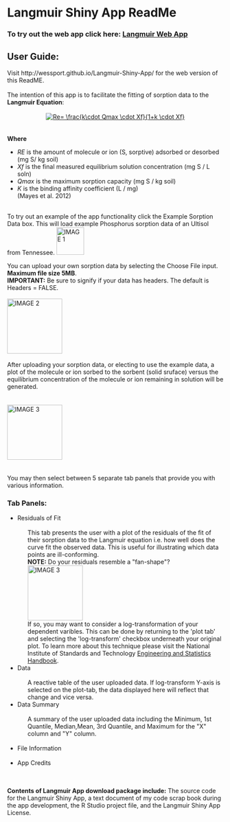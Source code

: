 # Langmuir Shiny App ReadMe

<head>
<h3>To try out the web app click here: <a href="https://wessport.shinyapps.io/Langmuir-Shiny-App/">Langmuir Web App</a> </h3>
</head>

<body>
<h2>User Guide:</h2>
Visit http://wessport.github.io/Langmuir-Shiny-App/ for the web version of this ReadME.
<br>
<br>
The intention of this app is to facilitate the fitting of sorption data to the <b>Langmuir Equation</b>: 
<br>
<br>
<center><a href="https://www.codecogs.com/eqnedit.php?latex=Re=&space;\frac{k\cdot&space;Qmax&space;\cdot&space;Xf}{1&plus;k&space;\cdot&space;Xf}" target="_blank"><img src="https://latex.codecogs.com/gif.latex?Re=&space;\frac{k\cdot&space;Qmax&space;\cdot&space;Xf}{1&plus;k&space;\cdot&space;Xf}" title="Re= \frac{k\cdot Qmax \cdot Xf}{1+k \cdot Xf}" /></a></center>
<br>
<br>
<b>Where</b><ul> 
<li> <i>RE</i>  is the amount of molecule or ion (S, sorptive) adsorbed or desorbed (mg S/ kg soil)</li> 
<li> <i>Xf</i>  is the final measured equilibrium solution concentration (mg S / L soln)</li> 
<li> <i>Qmax</i>  is the maximum sorption capacity (mg S / kg soil)</li>
<li> <i>K</i>  is the binding affinity coefficient (L / mg)</li>
(Mayes et al. 2012)</ul>

<br>
To try out an example of the app functionality click the Example Sorption Data box. This will load example Phosphorus sorption data of an Ultisol from Tennessee. 


<img src="https://dl.dropboxusercontent.com/s/vepfhgljlb221kn/Screen%20Shot%202016-07-11%20at%201.png?dl=0" alt="IMAGE 1" style="width:64px;height:64px;">

You can upload your own sorption data by selecting the Choose File input. <b>Maximum file size 5MB</b>. 
<br><b>IMPORTANT:</b> Be sure to signify if your data has headers. The default is Headers = FALSE. 
<br>
<br>
<img src="https://dl.dropboxusercontent.com/s/l8zlgn27u4uq71m/Screen%20Shot%202016-07-11%20at%202.png?dl=0" alt="IMAGE 2" style="width:128px;height:128px;">
<br>
<br>
After uploading your sorption data, or electing to use the example data, a plot of the molecule or ion sorbed to the sorbent (solid sruface) versus the equilibrium concentration of the molecule or ion remaining in solution will be generated.<br>
<br>
<br>
<img src="https://dl.dropboxusercontent.com/s/9yeu4ptp606mi3i/Screen%20Shot%202016-07-11%20at%202.28.02%20PM.png?dl=0" alt="IMAGE 3" style="width:128px;height:128px;">
<br>
<br>
<br> You may then select between 5 separate tab panels that provide you with various information.
  <h3>Tab Panels:</h3>
  <ul>
  <li>Residuals of Fit<ul>
    <br> This tab presents the user with a plot of the residuals of the fit of their sorption data to the Langmuir equation i.e. how well does the curve fit the observed data. This is useful for illustrating which data points are ill-conforming.
    <br><b>NOTE:</b> Do your residuals resemble a "fan-shape"?
    <br><img src="https://dl.dropboxusercontent.com/s/pqirmjti49ywk30/Screen%20Shot%202016-07-11%20at%204.png?dl=0" alt="IMAGE 3" style="width:128px;height:128px;">
    <br>If so, you may want to consider a log-transformation of your dependent varibles. This can be done by returning to the 'plot tab' and selecting the 'log-transform' checkbox underneath your original plot. To learn more about this technique please visit the National Institute of Standards and Technology <a href="http://www.itl.nist.gov/div898/handbook/pri/section2/pri24.htm">Engineering and Statistics Handbook</a>.
      </ul></li>

  
  
  <li>Data<ul>
    <br> A reactive table of the user uploaded data. If log-transform Y-axis is selected on the plot-tab, the data displayed here will reflect that change and vice versa. 
    </ul></li>
    
  <li>Data Summary<ul>
    <br> A summary of the user uploaded data including the Minimum, 1st Quantile, Median,Mean, 3rd Quantile, and Maximum for the "X" column and "Y" column. 
    </ul></li></li>
    <br>
  <li>File Information</li>
  <br>
  <li>App Credits</li>
</ul>

<br>
<br>
<b>Contents of Langmuir App download package include:</b> The source code for the Langmuir Shiny App, a text document of my code scrap book during the app development, the R Studio project file, and the Langmuir Shiny App License. 
<br/>


</body>
